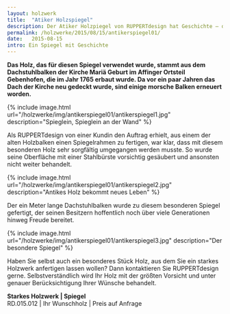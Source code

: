 ```yaml
---
layout: holzwerk
title:  "Atiker Holzspiegel"
description: Der Atiker Holzpiegel von RUPPERTdesign hat Geschichte – das Holz war einst ein Teil eines Dachstuhlbalken einer Kirche. 
permalink: /holzwerke/2015/08/15/antikerspiegel01/
date:   2015-08-15
intro: Ein Spiegel mit Geschichte
---
```




**Das Holz, das für diesen Spiegel verwendet wurde, 
stammt aus dem Dachstuhlbalken der Kirche Mariä Geburt im Affinger Ortsteil Gebenhofen, 
die im Jahr 1765 erbaut wurde. 
Da vor ein paar Jahren das Dach der Kirche neu gedeckt wurde, sind einige morsche Balken erneuert worden.** 


{% include image.html url="/holzwerke/img/antikerspiegel01/antikerspiegel1.jpg" description="Spieglein, Spieglein an der Wand" %}


Als RUPPERTdesign von einer Kundin den Auftrag erhielt, 
aus einem der alten Holzbalken einen Spiegelrahmen zu fertigen, war klar, 
dass mit diesem besonderen Holz sehr sorgfältig umgegangen werden musste. 
So wurde seine Oberfläche mit einer Stahlbürste vorsichtig gesäubert und ansonsten nicht weiter behandelt. 


{% include image.html url="/holzwerke/img/antikerspiegel01/antikerspiegel2.jpg" description="Antikes Holz bekommt neues Leben" %}


Der ein Meter lange Dachstuhlbalken wurde zu diesem besonderen Spiegel gefertigt, 
der seinen Besitzern hoffentlich noch über viele Generationen hinweg Freude bereitet. 


{% include image.html url="/holzwerke/img/antikerspiegel01/antikerspiegel3.jpg" description="Der besondere Spiegel" %}


Haben Sie selbst auch ein besonderes Stück Holz, aus dem Sie ein starkes Holzwerk anfertigen lassen wollen? 
Dann kontaktieren Sie RUPPERTdesign gerne. 
Selbstverständlich wird Ihr Holz mit der größten Vorsicht und unter genauer Berücksichtigung Ihrer Wünsche behandelt. 


**Starkes Holzwerk \| Spiegel**    
RD.015.012  \|  Ihr Wunschholz  \|  Preis auf Anfrage
